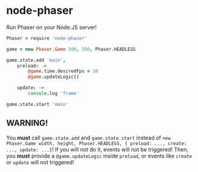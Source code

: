 # node-phaser
Run Phaser on your Node.JS server!

```coffee
Phaser = require 'node-phaser'

game = new Phaser.Game 500, 500, Phaser.HEADLESS

game.state.add 'main',
	preload: ->
		@game.time.desiredFps = 10
		@game.updateLogic()

	update: ->
		console.log 'frame'

game.state.start 'main'
```

## WARNING!
You **must** call `game.state.add` and `game.state.start` instead of `new Phaser.Game width, height, Phaser.HEADLESS, { preload: ..., create: ..., update: ...}`! If you will not do it, events will not be triggered! Then, you **must** provide a `@game.updateLogic` inside `preload`, or events like `create` or `update` will not triggered!